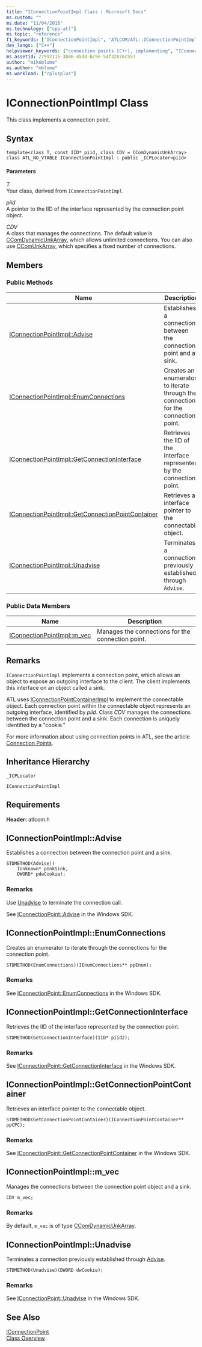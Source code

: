 ```yaml
---
title: "IConnectionPointImpl Class | Microsoft Docs"
ms.custom: ""
ms.date: "11/04/2016"
ms.technology: ["cpp-atl"]
ms.topic: "reference"
f1_keywords: ["IConnectionPointImpl", "ATLCOM/ATL::IConnectionPointImpl", "ATLCOM/ATL::IConnectionPointImpl::Advise", "ATLCOM/ATL::IConnectionPointImpl::EnumConnections", "ATLCOM/ATL::IConnectionPointImpl::GetConnectionInterface", "ATLCOM/ATL::IConnectionPointImpl::GetConnectionPointContainer", "ATLCOM/ATL::IConnectionPointImpl::Unadvise", "ATLCOM/ATL::IConnectionPointImpl::m_vec"]
dev_langs: ["C++"]
helpviewer_keywords: ["connection points [C++], implementing", "IConnectionPointImpl class"]
ms.assetid: 27992115-3b86-45dd-bc9e-54f32876c557
author: "mikeblome"
ms.author: "mblome"
ms.workload: ["cplusplus"]
---
```

# IConnectionPointImpl Class

This class implements a connection point.

## Syntax

```
template<class T, const IID* piid, class CDV = CComDynamicUnkArray>  
class ATL_NO_VTABLE IConnectionPointImpl : public _ICPLocator<piid>
```

#### Parameters

*T*  
Your class, derived from `IConnectionPointImpl`.

*piid*  
A pointer to the IID of the interface represented by the connection point object.

*CDV*  
A class that manages the connections. The default value is [CComDynamicUnkArray](../../atl/reference/ccomdynamicunkarray-class.md), which allows unlimited connections. You can also use [CComUnkArray](../../atl/reference/ccomunkarray-class.md), which specifies a fixed number of connections.

## Members

### Public Methods

|Name|Description|
|----------|-----------------|
|[IConnectionPointImpl::Advise](#advise)|Establishes a connection between the connection point and a sink.|
|[IConnectionPointImpl::EnumConnections](#enumconnections)|Creates an enumerator to iterate through the connections for the connection point.|
|[IConnectionPointImpl::GetConnectionInterface](#getconnectioninterface)|Retrieves the IID of the interface represented by the connection point.|
|[IConnectionPointImpl::GetConnectionPointContainer](#getconnectionpointcontainer)|Retrieves an interface pointer to the connectable object.|
|[IConnectionPointImpl::Unadvise](#unadvise)|Terminates a connection previously established through `Advise`.|

### Public Data Members

|Name|Description|
|----------|-----------------|
|[IConnectionPointImpl::m_vec](#m_vec)|Manages the connections for the connection point.|

## Remarks

`IConnectionPointImpl` implements a connection point, which allows an object to expose an outgoing interface to the client. The client implements this interface on an object called a sink.

ATL uses [IConnectionPointContainerImpl](../../atl/reference/iconnectionpointcontainerimpl-class.md) to implement the connectable object. Each connection point within the connectable object represents an outgoing interface, identified by *piid*. Class *CDV* manages the connections between the connection point and a sink. Each connection is uniquely identified by a "cookie."

For more information about using connection points in ATL, see the article [Connection Points](../../atl/atl-connection-points.md).

## Inheritance Hierarchy

`_ICPLocator`

`IConnectionPointImpl`

## Requirements

**Header:** atlcom.h

##  <a name="advise"></a>  IConnectionPointImpl::Advise

Establishes a connection between the connection point and a sink.

```
STDMETHOD(Advise)(
    IUnknown* pUnkSink,
    DWORD* pdwCookie);
```

### Remarks

Use [Unadvise](#unadvise) to terminate the connection call.

See [IConnectionPoint::Advise](/windows/desktop/api/ocidl/nf-ocidl-iconnectionpoint-advise) in the Windows SDK.

##  <a name="enumconnections"></a>  IConnectionPointImpl::EnumConnections

Creates an enumerator to iterate through the connections for the connection point.

```
STDMETHOD(EnumConnections)(IEnumConnections** ppEnum);
```

### Remarks

See [IConnectionPoint::EnumConnections](/windows/desktop/api/ocidl/nf-ocidl-iconnectionpoint-enumconnections) in the Windows SDK.

##  <a name="getconnectioninterface"></a>  IConnectionPointImpl::GetConnectionInterface

Retrieves the IID of the interface represented by the connection point.

```
STDMETHOD(GetConnectionInterface)(IID* piid2);
```

### Remarks

See [IConnectionPoint::GetConnectionInterface](/windows/desktop/api/ocidl/nf-ocidl-iconnectionpoint-getconnectioninterface) in the Windows SDK.

##  <a name="getconnectionpointcontainer"></a>  IConnectionPointImpl::GetConnectionPointContainer

Retrieves an interface pointer to the connectable object.

```
STDMETHOD(GetConnectionPointContainer)(IConnectionPointContainer** ppCPC);
```

### Remarks

See [IConnectionPoint::GetConnectionPointContainer](/windows/desktop/api/ocidl/nf-ocidl-iconnectionpoint-getconnectionpointcontainer) in the Windows SDK.

##  <a name="m_vec"></a>  IConnectionPointImpl::m_vec

Manages the connections between the connection point object and a sink.

```
CDV m_vec;
```

### Remarks

By default, `m_vec` is of type [CComDynamicUnkArray](../../atl/reference/ccomdynamicunkarray-class.md).

##  <a name="unadvise"></a>  IConnectionPointImpl::Unadvise

Terminates a connection previously established through [Advise](#advise).

```
STDMETHOD(Unadvise)(DWORD dwCookie);
```

### Remarks

See [IConnectionPoint::Unadvise](/windows/desktop/api/ocidl/nf-ocidl-iconnectionpoint-unadvise) in the Windows SDK.

## See Also

[IConnectionPoint](/windows/desktop/api/ocidl/nn-ocidl-iconnectionpoint)   
[Class Overview](../../atl/atl-class-overview.md)
